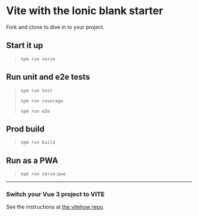 # Vite with the Ionic blank starter

Fork and clone to dive in to your project.

## Start it up

> `npm run serve`

## Run unit and e2e tests

> `npm run test`
>
> `npm run coverage`
> 
> `npm run e2e`

## Prod build

> `npm run build`

## Run as a PWA

> `npm run serve:pwa`

-----

### Switch your Vue 3 project to VITE

See the instructions at [the vitehow repo](https://github.com/dolthead/vitehow).
